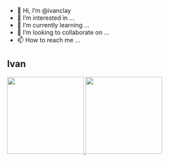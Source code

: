 - 👋 Hi, I’m @ivanclay
- 👀 I’m interested in ...
- 🌱 I’m currently learning ...
- 💞️ I’m looking to collaborate on ...
- 📫 How to reach me ...

<!---
ivanclay/ivanclay is a ✨ special ✨ repository because its `README.md` (this file) appears on your GitHub profile.
You can click the Preview link to take a look at your changes.
--->
## Ivan
 <div>
  <a href="https://github.com/ivanclay">
  <img height="180em" src="https://github-readme-stats.vercel.app/api?username=rafaballerini&show_icons=true&theme=dracula&include_all_commits=true&count_private=true"/>
  <img height="180em" src="https://github-readme-stats.vercel.app/api/top-langs/?username=rafaballerini&layout=compact&langs_count=7&theme=dracula"/>
</div>
